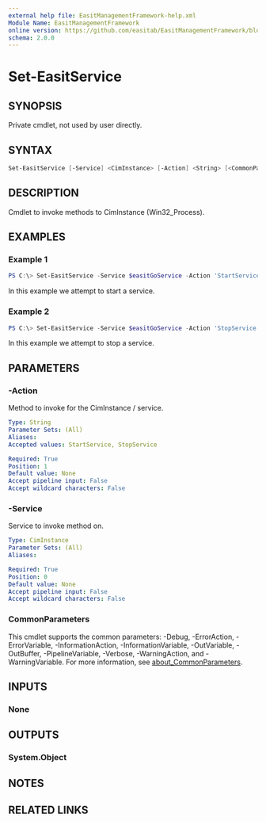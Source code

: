 ```yaml
---
external help file: EasitManagementFramework-help.xml
Module Name: EasitManagementFramework
online version: https://github.com/easitab/EasitManagementFramework/blob/development/docs/v1/Set-EasitService.md
schema: 2.0.0
---
```


# Set-EasitService

## SYNOPSIS

Private cmdlet, not used by user directly.

## SYNTAX

```powershell
Set-EasitService [-Service] <CimInstance> [-Action] <String> [<CommonParameters>]
```

## DESCRIPTION

Cmdlet to invoke methods to CimInstance (Win32_Process).

## EXAMPLES

### Example 1

```powershell
PS C:\> Set-EasitService -Service $easitGoService -Action 'StartService'
```

In this example we attempt to start a service.

### Example 2

```powershell
PS C:\> Set-EasitService -Service $easitGoService -Action 'StopService'
```

In this example we attempt to stop a service.

## PARAMETERS

### -Action

Method to invoke for the CimInstance / service.

```yaml
Type: String
Parameter Sets: (All)
Aliases:
Accepted values: StartService, StopService

Required: True
Position: 1
Default value: None
Accept pipeline input: False
Accept wildcard characters: False
```

### -Service

Service to invoke method on.

```yaml
Type: CimInstance
Parameter Sets: (All)
Aliases:

Required: True
Position: 0
Default value: None
Accept pipeline input: False
Accept wildcard characters: False
```

### CommonParameters

This cmdlet supports the common parameters: -Debug, -ErrorAction, -ErrorVariable, -InformationAction, -InformationVariable, -OutVariable, -OutBuffer, -PipelineVariable, -Verbose, -WarningAction, and -WarningVariable. For more information, see [about_CommonParameters](http://go.microsoft.com/fwlink/?LinkID=113216).

## INPUTS

### None

## OUTPUTS

### System.Object

## NOTES

## RELATED LINKS
